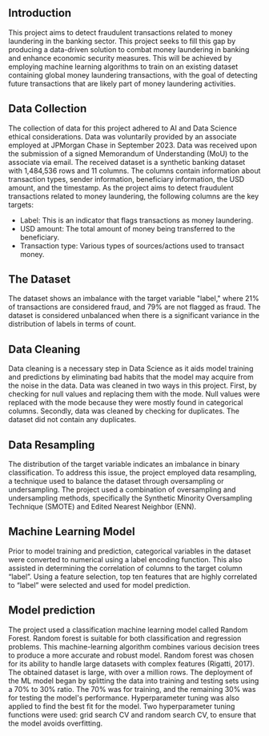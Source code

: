 ## **Introduction**
This project aims to detect fraudulent transactions related to money laundering in the banking
sector. This project seeks to fill this gap by producing a data-driven solution to combat money laundering in banking and enhance economic security measures. This will be achieved by employing machine learning algorithms to train on an existing dataset containing global money laundering transactions, with the goal of detecting future transactions that are likely part of money laundering activities.

## **Data Collection**
The collection of data for this project adhered to AI and Data Science ethical considerations. Data was voluntarily provided by an associate employed at JPMorgan Chase in September 2023. Data was received upon the submission of a signed Memorandum of Understanding (MoU) to the associate via email. The received dataset is a synthetic banking dataset with 1,484,536 rows and 11 columns. The columns contain information about transaction types, sender information, beneficiary information, the USD amount, and the timestamp. As the project aims to detect fraudulent transactions related to money laundering, the following columns are the key targets:
- Label: This is an indicator that flags transactions as money laundering.
- USD amount: The total amount of money being transferred to the beneficiary.
- Transaction type: Various types of sources/actions used to transact money.

## **The Dataset**
The dataset shows an imbalance with the target variable "label," where 21% of transactions are considered fraud, and 79% are not flagged as fraud. The dataset is considered unbalanced when there is a significant variance in the distribution of labels in terms of count.

## **Data Cleaning**
Data cleaning is a necessary step in Data Science as it aids model training and predictions by eliminating bad habits that the model may acquire from the noise in the data. Data was cleaned in two ways in this project. First, by checking for null values and replacing them with the mode. Null values were replaced with the mode because they were mostly found in categorical columns. Secondly, data was cleaned by checking for duplicates. The dataset did not contain any duplicates.
## **Data Resampling**
The distribution of the target variable indicates an imbalance in binary classification. To address this issue, the project employed data resampling, a technique used to balance the dataset through oversampling or undersampling. The project used a combination of oversampling and undersampling methods, specifically the Synthetic Minority Oversampling Technique (SMOTE) and Edited Nearest Neighbor (ENN).

## **Machine Learning Model**
Prior to model training and prediction, categorical variables in the dataset were converted to numerical using a label encoding function. This also assisted in determining the correlation of columns to the target column “label”. Using a feature selection, top ten features that are highly correlated to “label” were selected and used for model prediction.

## **Model prediction**
The project used a classification machine learning model called Random Forest. Random forest is suitable for both classification and regression problems. This machine-learning algorithm combines various decision trees to produce a more accurate and robust model. Random forest was chosen for its ability to handle large datasets with complex features (Rigatti, 2017). The obtained dataset is large, with over a million rows. The deployment of the ML model began by splitting the data into training and testing sets using a 70% to 30% ratio. The 70% was for training, and the remaining 30% was for testing the model's performance. Hyperparameter tuning was also applied to find the best fit for the model. Two hyperparameter tuning functions were used: grid search CV and random search CV, to ensure that the model avoids overfitting.
